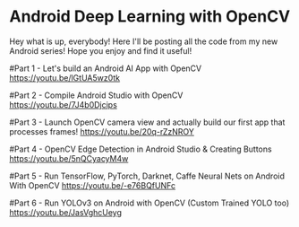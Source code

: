 # Android Deep Learning with OpenCV

Hey what is up, everybody! Here I'll be posting all the code from my new Android series! Hope you enjoy and find it useful!

#Part 1 - Let's build an Android AI App with OpenCV
https://youtu.be/lGtUA5wz0tk

#Part 2 - Compile Android Studio with OpenCV
https://youtu.be/7J4b0Djcips

#Part 3 - Launch OpenCV camera view and actually build our first app that processes frames! 
https://youtu.be/20q-rZzNROY

#Part 4 - OpenCV Edge Detection in Android Studio & Creating Buttons
https://youtu.be/5nQCyacyM4w

#Part 5 - Run TensorFlow, PyTorch, Darknet, Caffe Neural Nets on Android With OpenCV
https://youtu.be/-e76BQfUNFc

#Part 6 - Run YOLOv3 on Android with OpenCV (Custom Trained YOLO too)
https://youtu.be/JasVghcUeyg
